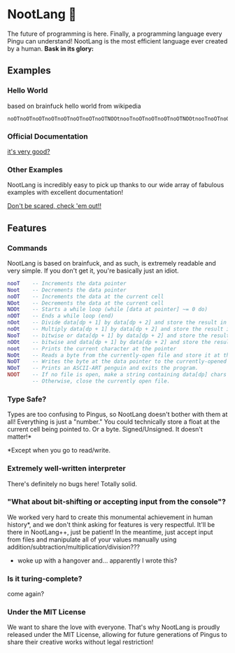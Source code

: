 # NootLang 🐧
The future of programming is here. Finally, a programming language every Pingu can understand!
NootLang is the most efficient language ever created by a human. **Bask in its glory:**

## Examples
### Hello World
based on brainfuck hello world from wikipedia
```
noOTnoOTnoOTnoOTnoOTnoOTnoOTnoOTNOOtnooTnoOTnoOTnoOTnoOTNOOtnooTnoOTnoOTnooTnoOTnoOTnoOTnooTnoOTnoOTnoOTnooTnoOTNootNootNootNootNOotnOOTnooTnoOTnooTnoOTnooTNOotnooTnooTnoOTNOOtNootnOOTNootNOotnOOTnooTnooTnootnooTNOotNOotNOotnootnoOTnoOTnoOTnoOTnoOTnoOTnoOTnootnootnoOTnoOTnoOTnootnooTnooTnootNootNOotnootNootnootnoOTnoOTnoOTnootNOotNOotNOotNOotNOotNOotnootNOotNOotNOotNOotNOotNOotNOotNOotnootnooTnooTnoOTnootnooTnoOTnoOTnoot
```

### Official Documentation
[it's very good?](https://youtu.be/ygVWpw34cvQ)

### Other Examples
NootLang is incredibly easy to pick up thanks to our wide array of fabulous examples with excellent documentation!

[Don't be scared, check 'em out!!](examples)

## Features

### Commands
NootLang is based on brainfuck, and as such, is extremely readable and very simple. If you don't get it, you're basically just an idiot.

```lua
nooT	-- Increments the data pointer
Noot	-- Decrements the data pointer
noOT	-- Increments the data at the current cell
NOot	-- Decrements the data at the current cell
NOOt	-- Starts a while loop (while [data at pointer] ~= 0 do)
nOOT	-- Ends a while loop (end)
nOot	-- Divide data[dp + 1] by data[dp + 2] and store the result in data[dp]
noOt	-- Multiply data[dp + 1] by data[dp + 2] and store the result in data[dp]
NooT	-- bitwise or data[dp + 1] by data[dp + 2] and store the result in data[dp]
nOOt	-- bitwise and data[dp + 1] by data[dp + 2] and store the result in data[dp]
noot	-- Prints the current character at the pointer
NoOt	-- Reads a byte from the currently-open file and store it at the data pointer.
NoOT	-- Writes the byte at the data pointer to the currently-opened file.
NOoT	-- Prints an ASCII-ART penguin and exits the program.
NOOT	-- If no file is open, make a string containing data[dp] chars starting from data[dp + 1] and open the file at that path. (The data pointer ends up at the end of the string)
		-- Otherwise, close the currently open file.
```

### Type Safe?
Types are too confusing to Pingus, so NootLang doesn't bother with them at all!
Everything is just a "number." You could technically store a float at the current cell being pointed to. Or a byte. Signed/Unsigned. It doesn't matter!*


*Except when you go to read/write.

### Extremely well-written interpreter
There's definitely no bugs here! Totally solid.

### "What about bit-shifting or accepting input from the console"?
We worked very hard to create this monumental achievement in human history*, and we don't think asking for features is very respectful. It'll be there in NootLang++, just be patient!
In the meantime, just accept input from files and manipulate all of your values manually using addition/subtraction/multiplication/division???

* woke up with a hangover and... apparently I wrote this?

### Is it turing-complete?
come again?

### Under the MIT License
We want to share the love with everyone. That's why NootLang is proudly released under the MIT License, allowing for future generations of Pingus to share their creative works without legal restriction!